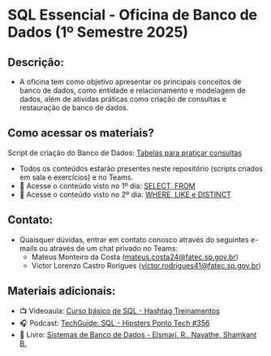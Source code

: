# SQL Essencial - Oficina de Banco de Dados (1º Semestre 2025)

## Descrição:

- A oficina tem como objetivo apresentar os principais conceitos de banco de dados, como entidade e relacionamento e modelagem de dados, além de atividas práticas como criação de consultas e restauração de banco de dados.

## Como acessar os materiais?

Script de criação do Banco de Dados: [Tabelas para praticar consultas](./Script-EMPRESA.sql)
- Todos os conteúdos estarão presentes neste repositório (scripts criados em sala e exercícios) e no Teams.
- 📄 Acesse o conteúdo visto no 1º dia: [SELECT, FROM](./aula1/)
- 📄 Acesse o conteúdo visto no 2º dia: [WHERE, LIKE e DISTINCT](./aula2/)

## Contato:

- Quaisquer dúvidas, entrar em contato conosco através do seguintes e-mails ou através de um chat privado no Teams:
  - Mateus Monteiro da Costa (mateus.costa24@fatec.sp.gov.br)
  - Victor Lorenzo Castro Rorigues (victor.rodrigues41@fatec.sp.gov.br)

## Materiais adicionais:

- 📺 Videoaula: [Curso básico de SQL - Hashtag Treinamentos](https://youtube.com/playlist?list=PLpdAy0tYrnKw_F8v6kkEXTeyE33Navv-K&si=O_6i8BwLv84IY9wU)
- 🎧 Podcast: [TechGuide: SQL - Hipsters Ponto Tech #356](https://open.spotify.com/episode/0VKVgHlVtkfWHRQ9xfDiYX)
- 📖 Livro: [Sistemas de Banco de Dados - Elsmari, R., Navathe, Shamkant B.](https://dn720003.ca.archive.org/0/items/sistemas-de-banco-de-dados-ramez-elmasri-shamkant-b.-navathe-z-lib.org/Sistemas%20De%20Banco%20De%20Dados%20%28Ramez%20Elmasri%2C%20Shamkant%20B.%20Navathe%29%20%28z-lib.org%29.pdf)

